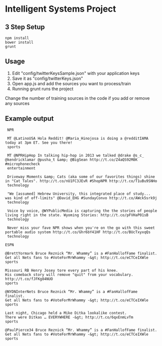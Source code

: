 Intelligent Systems Project
==========

3 Step Setup
---
    npm install
    bower install
    grunt

Usage 
---

1. Edit "config/twitterKeysSample.json" with your application keys
2. Save it as "config/twitterKeys.json"
3. Open app.js and add the sources you want to process/train
4. Running grunt runs the project

Change the number of training sources in the code if you add or remove any sources

Example output
---     
     NPR

     MT @LatinoUSA Hola Reddit! @Maria_Hinojosa is doing a @redditIAMA today at 3pm ET. See you there!
     sports
     
     MT @NPRHipHop In talking hip-hop in 2013 we talked @drake @s_c_ @kendricklamar @pusha_t &amp; @BigSean http://t.co/Z4aQS92M8K #microphonecheck
     entertainment
     
     Driveway Moments &amp; Cats (aka some of our favorites things) shine in "Cat Tales". http://t.co/nU1FC3JEvR #ShopNPR http://t.co/T1uBu9SNHo
     technology
     
     "We [assumed] Hebrew University, this integrated place of study... was kind of off-limits" @David_EHG #SundayConvo http://t.co/AWck5srk9j
     technology
     
     Voice by voice, @WYPublicMedia is capturing the the stories of people living right in the state. Wyoming Stories: http://t.co/pFVHaP01sB
     technology
     
     Never miss your fave NPR shows when you're on the go with this sweet portable audio system http://t.co/Ghr6bY41HF http://t.co/BUcTxyxqQs
     technology

    ESPN

    @BrettYormark Bruce Reznick “Mr. Whammy” is a #FanHallofFame finalist.
    Get all Nets fans to #VoteForMrWhammy -&gt; http://t.co/eCTCeIXWle
    sports
    
    Missouri RB Henry Josey tore every part of his knee.
    His comeback story will remove "quit" from your vocabulary. http://t.co/fJFKg84NUO
    sports
    
    @NYDNInterNets Bruce Reznick “Mr. Whammy” is a #FanHallofFame finalist.
    Get all Nets fans to #VoteForMrWhammy -&gt; http://t.co/eCTCeIXWle
    sports
    
    Last night, Chicago held a Mike Ditka lookalike contest.
    There were Ditkas … EVERYWHERE -&gt; http://t.co/6qxEnmLvTm
    sports
    
    @PaulPierce34 Bruce Reznick “Mr. Whammy” is a #FanHallofFame finalist.
    Get all Nets fans to #VoteForMrWhammy -&gt; http://t.co/eCTCeIXWle
    sports

